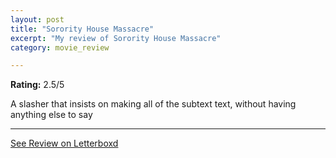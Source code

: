 ```yaml
---
layout: post
title: "Sorority House Massacre"
excerpt: "My review of Sorority House Massacre"
category: movie_review

---
```


**Rating:** 2.5/5

A slasher that insists on making all of the subtext text, without having anything else to say

<hr>

[See Review on Letterboxd](https://boxd.it/21lkGX)
